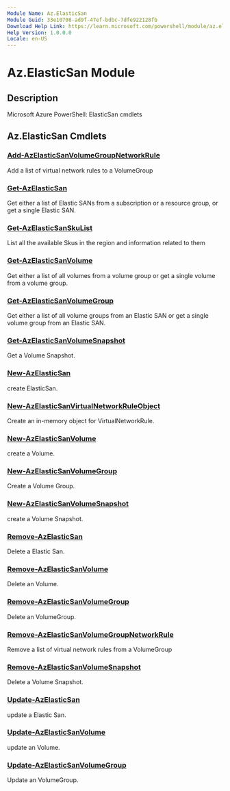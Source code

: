 ```yaml
---
Module Name: Az.ElasticSan
Module Guid: 33e10708-ad9f-47ef-bdbc-7dfe922128fb
Download Help Link: https://learn.microsoft.com/powershell/module/az.elasticsan
Help Version: 1.0.0.0
Locale: en-US
---
```


# Az.ElasticSan Module
## Description
Microsoft Azure PowerShell: ElasticSan cmdlets

## Az.ElasticSan Cmdlets
### [Add-AzElasticSanVolumeGroupNetworkRule](Add-AzElasticSanVolumeGroupNetworkRule.md)
Add a list of virtual network rules to a VolumeGroup

### [Get-AzElasticSan](Get-AzElasticSan.md)
Get either a list of Elastic SANs from a subscription or a resource group, or get a single Elastic SAN.

### [Get-AzElasticSanSkuList](Get-AzElasticSanSkuList.md)
List all the available Skus in the region and information related to them

### [Get-AzElasticSanVolume](Get-AzElasticSanVolume.md)
Get either a list of all volumes from a volume group or get a single volume from a volume group.

### [Get-AzElasticSanVolumeGroup](Get-AzElasticSanVolumeGroup.md)
Get either a list of all volume groups from an Elastic SAN or get a single volume group from an Elastic SAN.

### [Get-AzElasticSanVolumeSnapshot](Get-AzElasticSanVolumeSnapshot.md)
Get a Volume Snapshot.

### [New-AzElasticSan](New-AzElasticSan.md)
create ElasticSan.

### [New-AzElasticSanVirtualNetworkRuleObject](New-AzElasticSanVirtualNetworkRuleObject.md)
Create an in-memory object for VirtualNetworkRule.

### [New-AzElasticSanVolume](New-AzElasticSanVolume.md)
create a Volume.

### [New-AzElasticSanVolumeGroup](New-AzElasticSanVolumeGroup.md)
Create a Volume Group.

### [New-AzElasticSanVolumeSnapshot](New-AzElasticSanVolumeSnapshot.md)
create a Volume Snapshot.

### [Remove-AzElasticSan](Remove-AzElasticSan.md)
Delete a Elastic San.

### [Remove-AzElasticSanVolume](Remove-AzElasticSanVolume.md)
Delete an Volume.

### [Remove-AzElasticSanVolumeGroup](Remove-AzElasticSanVolumeGroup.md)
Delete an VolumeGroup.

### [Remove-AzElasticSanVolumeGroupNetworkRule](Remove-AzElasticSanVolumeGroupNetworkRule.md)
Remove a list of virtual network rules from a VolumeGroup

### [Remove-AzElasticSanVolumeSnapshot](Remove-AzElasticSanVolumeSnapshot.md)
Delete a Volume Snapshot.

### [Update-AzElasticSan](Update-AzElasticSan.md)
update a Elastic San.

### [Update-AzElasticSanVolume](Update-AzElasticSanVolume.md)
update an Volume.

### [Update-AzElasticSanVolumeGroup](Update-AzElasticSanVolumeGroup.md)
Update an VolumeGroup.

